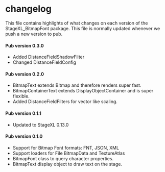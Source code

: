 # changelog

This file contains highlights of what changes on each version of the StageXL_BitmapFont
package. This file is normally updated whenever we push a new version to pub.

#### Pub version 0.3.0
  * Added DistanceFieldShadowFilter
  * Changed DistanceFieldConfig

#### Pub version 0.2.0
  * BitmapText extends Bitmap and therefore renders super fast.
  * BitmapContainerText extends DisplayObjectContainer and is super flexible.
  * Added DistanceFieldFilters for vector like scaling.

#### Pub version 0.1.1
  * Updated to StageXL 0.13.0
  
#### Pub version 0.1.0
  * Support for Bitmap Font formats: FNT, JSON, XML
  * Support loaders for File BitmapData and TextureAtlas
  * BitmapFont class to query character properties.
  * BitmapText display object to draw text on the stage.
